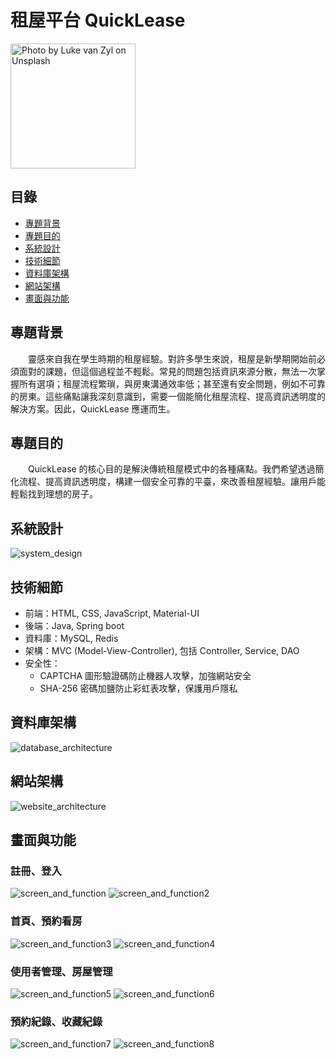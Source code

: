 # 租屋平台 QuickLease
<img src="src/main/resources/static/images/listingImages/apartment.jpg" alt="Photo by Luke van Zyl on Unsplash" width="200">

## 目錄
 - [專題背景](#專題背景)
 - [專題目的](#專題目的)
 - [系統設計](#系統設計)
 - [技術細節](#技術細節)
 - [資料庫架構](#資料庫架構)
 - [網站架構](#網站架構)
 - [畫面與功能](#畫面與功能)

## 專題背景
　　靈感來自我在學生時期的租屋經驗。對許多學生來說，租屋是新學期開始前必須面對的課題，但這個過程並不輕鬆。常見的問題包括資訊來源分散，無法一次掌握所有選項；租屋流程繁瑣，與房東溝通效率低；甚至還有安全問題，例如不可靠的房東。這些痛點讓我深刻意識到，需要一個能簡化租屋流程、提高資訊透明度的解決方案。因此，QuickLease 應運而生。

## 專題目的
　　QuickLease 的核心目的是解決傳統租屋模式中的各種痛點。我們希望透過簡化流程、提高資訊透明度，構建一個安全可靠的平臺，來改善租屋經驗。讓用戶能輕鬆找到理想的房子。

## 系統設計
<img src="src/main/resources/static/images/listingImages/system_design.jpg" alt="system_design" style="max-width: 100%; height: auto;">

## 技術細節
- 前端：HTML, CSS, JavaScript, Material-UI
- 後端：Java, Spring boot
- 資料庫：MySQL, Redis
- 架構：MVC (Model-View-Controller), 包括 Controller, Service, DAO
- 安全性：
  - CAPTCHA 圖形驗證碼防止機器人攻擊，加強網站安全
  - SHA-256 密碼加鹽防止彩虹表攻擊，保護用戶隱私

## 資料庫架構
<img src="src/main/resources/static/images/listingImages/database_architecture.jpg" alt="database_architecture" style="max-width: 100%; height: auto;">

## 網站架構
<img src="src/main/resources/static/images/listingImages/website_architecture.jpg" alt="website_architecture" style="max-width: 100%; height: auto;">

## 畫面與功能
### 註冊、登入
<img src="src/main/resources/static/images/listingImages/screen_and_function.jpg" alt="screen_and_function" style="max-width: 100%; height: auto;">
<img src="src/main/resources/static/images/listingImages/screen_and_function2.jpg" alt="screen_and_function2" style="max-width: 100%; height: auto;">

### 首頁、預約看房
<img src="src/main/resources/static/images/listingImages/screen_and_function3.jpg" alt="screen_and_function3" style="max-width: 100%; height: auto;">
<img src="src/main/resources/static/images/listingImages/screen_and_function4.jpg" alt="screen_and_function4" style="max-width: 100%; height: auto;">

### 使用者管理、房屋管理
<img src="src/main/resources/static/images/listingImages/screen_and_function5.jpg" alt="screen_and_function5" style="max-width: 100%; height: auto;">
<img src="src/main/resources/static/images/listingImages/screen_and_function6.jpg" alt="screen_and_function6" style="max-width: 100%; height: auto;">

### 預約紀錄、收藏紀錄
<img src="src/main/resources/static/images/listingImages/screen_and_function7.jpg" alt="screen_and_function7" style="max-width: 100%; height: auto;">
<img src="src/main/resources/static/images/listingImages/screen_and_function8.jpg" alt="screen_and_function8" style="max-width: 100%; height: auto;">

